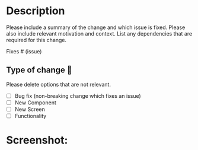 # Description

Please include a summary of the change and which issue is fixed. Please also include relevant motivation and context. List any dependencies that are required for this change.

Fixes # (issue)

## Type of change 🚀

Please delete options that are not relevant.

- [ ] Bug fix (non-breaking change which fixes an issue)
- [ ] New Component
- [ ] New Screen
- [ ] Functionality 

# Screenshot:
